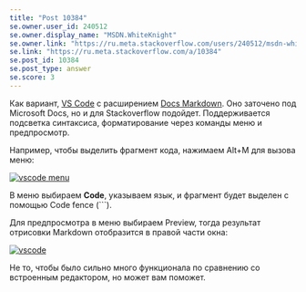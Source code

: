 ```yaml
---
title: "Post 10384"
se.owner.user_id: 240512
se.owner.display_name: "MSDN.WhiteKnight"
se.owner.link: "https://ru.meta.stackoverflow.com/users/240512/msdn-whiteknight"
se.link: "https://ru.meta.stackoverflow.com/a/10384"
se.post_id: 10384
se.post_type: answer
se.score: 3
---
```

<p>Как вариант, <a href="https://code.visualstudio.com" rel="nofollow noreferrer">VS Code</a> с расширением <a href="https://github.com/microsoft/vscode-docs-authoring/tree/master/docs-markdown" rel="nofollow noreferrer">Docs Markdown</a>. Оно заточено под Microsoft Docs, но и для Stackoverflow подойдет. Поддерживается подсветка синтаксиса, форматирование через команды меню и предпросмотр.</p>

<p>Например, чтобы выделить фрагмент кода, нажимаем Alt+M для вызова меню:</p>

<p><a href="https://i.stack.imgur.com/rYlPT.png" rel="nofollow noreferrer"><img src="https://i.stack.imgur.com/rYlPT.png" alt="vscode menu"></a></p>

<p>В меню выбираем <strong>Code</strong>, указываем язык, и фрагмент будет выделен с помощью Code fence (```). </p>

<p>Для предпросмотра в меню выбираем Preview, тогда результат отрисовки Markdown отобразится в правой части окна:</p>

<p><a href="https://i.stack.imgur.com/bOvQR.png" rel="nofollow noreferrer"><img src="https://i.stack.imgur.com/bOvQR.png" alt="vscode"></a></p>

<p>Не то, чтобы было сильно много функционала по сравнению со встроенным редактором, но может вам поможет.</p>
